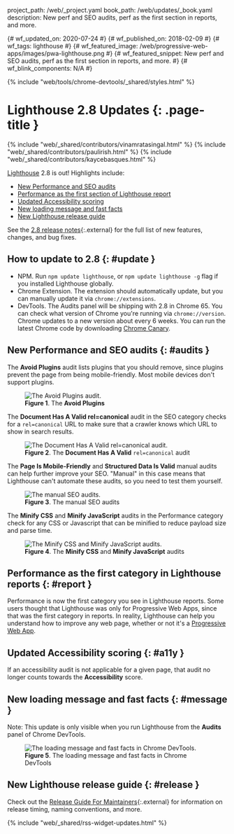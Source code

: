 project_path: /web/_project.yaml
book_path: /web/updates/_book.yaml
description: New perf and SEO audits, perf as the first section in reports, and more.

{# wf_updated_on: 2020-07-24 #}
{# wf_published_on: 2018-02-09 #}
{# wf_tags: lighthouse #}
{# wf_featured_image: /web/progressive-web-apps/images/pwa-lighthouse.png #}
{# wf_featured_snippet: New perf and SEO audits, perf as the first section in reports, and more. #}
{# wf_blink_components: N/A #}

{% include "web/tools/chrome-devtools/_shared/styles.html" %}

# Lighthouse 2.8 Updates {: .page-title }

{% include "web/_shared/contributors/vinamratasingal.html" %}
{% include "web/_shared/contributors/paulirish.html" %}
{% include "web/_shared/contributors/kaycebasques.html" %}

[Lighthouse](/web/tools/lighthouse) 2.8 is out! Highlights include:

* [New Performance and SEO audits](#audits)
* [Performance as the first section of Lighthouse report](#report)
* [Updated Accessibility scoring](#a11y)
* [New loading message and fast facts](#message)
* [New Lighthouse release guide](#release)

See the [2.8 release notes][RN]{:.external} for the full list of new features, changes, and bug
fixes.

[RN]: https://github.com/GoogleChrome/lighthouse/releases/tag/v2.8.0

## How to update to 2.8 {: #update }

* NPM. Run `npm update lighthouse`, or `npm update lighthouse -g` flag if you installed
  Lighthouse globally.
* Chrome Extension. The extension should automatically update, but you can manually update it
  via `chrome://extensions`.
* DevTools. The Audits panel will be shipping with 2.8 in Chrome 65. You can check what version
  of Chrome you're running via `chrome://version`. Chrome updates to a new version about every
  6 weeks. You can run the latest Chrome code by downloading [Chrome Canary][Canary].

[Canary]: https://www.google.com/chrome/browser/canary.html

## New Performance and SEO audits {: #audits }

The **Avoid Plugins** audit lists plugins that you should remove, since plugins prevent the
page from being mobile-friendly. Most mobile devices don't support plugins.

<figure>
  <img src="/web/updates/images/2018/02/plugins.png"
       alt="The Avoid Plugins audit."/>
  <figcaption>
    <b>Figure 1</b>. The <b>Avoid Plugins</b audit
  </figcaption>
</figure>

The **Document Has A Valid rel=canonical** audit in the SEO category checks for a
`rel=canonical` URL to make sure that a crawler knows which URL to show in search results.

<figure>
  <img src="/web/updates/images/2018/02/canonical.png"
       alt="The Document Has A Valid rel=canonical audit."/>
  <figcaption>
    <b>Figure 2</b>. The <b>Document Has A Valid</b> <code>rel=canonical</code> audit
  </figcaption>
</figure>

The **Page Is Mobile-Friendly** and **Structured Data Is Valid** manual audits can help further
improve your SEO. "Manual" in this case means that Lighthouse can't automate these audits, so
you need to test them yourself.

<figure>
  <img src="/web/updates/images/2018/02/manual.png"
       alt="The manual SEO audits."/>
  <figcaption>
    <b>Figure 3</b>. The manual SEO audits
  </figcaption>
</figure>

The **Minify CSS** and **Minify JavaScript** audits in the Performance category check for any
CSS or Javascript that can be minified to reduce payload size and parse time.

<figure>
  <img src="/web/updates/images/2018/02/minify.png"
       alt="The Minify CSS and Minify JavaScript audits."/>
  <figcaption>
    <b>Figure 4</b>. The <b>Minify CSS</b> and <b>Minify JavaScript</b> audits
  </figcaption>
</figure>

## Performance as the first category in Lighthouse reports {: #report }

Performance is now the first category you see in Lighthouse reports. Some users thought that
Lighthouse was only for Progressive Web Apps, since that was the first category in reports. In
reality, Lighthouse can help you understand how to improve any web page, whether or not it's
a [Progressive Web App][PWA].

[PWA]: /web/progressive-web-apps/

## Updated Accessibility scoring {: #a11y }

If an accessibility audit is not applicable for a given page, that audit no longer counts
towards the **Accessibility** score.

## New loading message and fast facts {: #message }

Note: This update is only visible when you run Lighthouse from the **Audits** panel of Chrome
DevTools.

<figure>
  <img src="/web/updates/images/2018/02/LOAD.gif"
       alt="The loading message and fast facts in Chrome DevTools."/>
  <figcaption>
    <b>Figure 5</b>. The loading message and fast facts in Chrome DevTools
  </figcaption>
</figure>

## New Lighthouse release guide {: #release }

Check out the [Release Guide For Maintainers][release]{:.external} for information on
release timing, naming conventions, and more.

[release]: https://github.com/GoogleChrome/lighthouse/blob/master/docs/releasing.md

{% include "web/_shared/rss-widget-updates.html" %}
